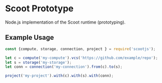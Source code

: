 # Scoot Prototype
Node.js implementation of the Scoot runtime (prototyping).

## Example Usage

```js
const {compute, storage, connection, project } = require('scootjs');

let c = compute('my-compute').vcs('https://github.com/example/repo');
let s = storage('my-storage');
let conn = connection('my-connection').from(c).to(s);

project('my-project').with(c).with(s).with(conn);


```